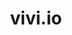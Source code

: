 ---
layout: project
title:  vivi.io
year:   2014
description: Instagram video player
skills: Ruby on Rails, jQuery, Instagram API
image: project-viviio.png
---